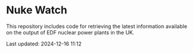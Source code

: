 # Nuke Watch

This repository includes code for retrieving the latest information available on the output of EDF nuclear power plants in the UK.

Last updated: 2024-12-16 11:12